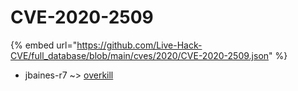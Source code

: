 # CVE-2020-2509
{% embed url="https://github.com/Live-Hack-CVE/full_database/blob/main/cves/2020/CVE-2020-2509.json" %}

* jbaines-r7 ~> [overkill](https://www.alice-snow.ru/2020/database/cve-2020-2509/overkill-jbaines-r7)